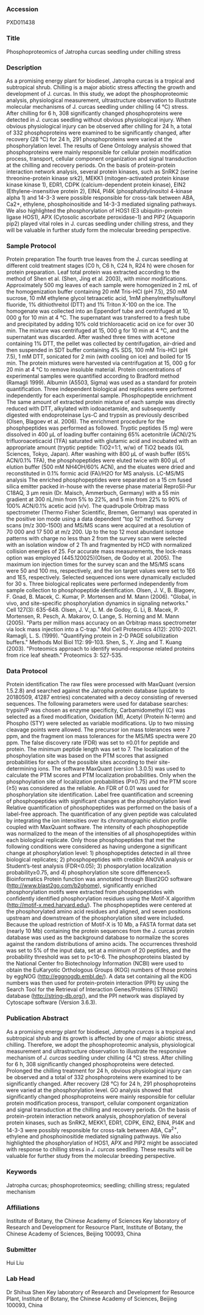 ### Accession
PXD011438

### Title
Phosphoproteomics of Jatropha curcas seedling under chilling stress

### Description
As a promising energy plant for biodiesel, Jatropha curcas is a tropical and subtropical shrub. Chilling is a major abiotic stress affecting the growth and development of J. curcas. In this study, we adopt the phosphoproteomic analysis, physiological measurement, ultrastructure observation to illustrate molecular mechanisms of J. curcas seedling under chilling (4 °C) stress. After chilling for 6 h, 308 significantly changed phosphoproteins were detected in J. curcas seedling without obvious physiological injury. When obvious physiological injury can be observed after chilling for 24 h, a total of 332 phosphoproteins were examined to be significantly changed, after recovery (28 °C) for 24 h, 291 phosphoproteins were varied at the phosphorylation level. The results of Gene Ontology analysis showed that phosphoproteins were mainly responsible for cellular protein modification process, transport, cellular component organization and signal transduction at the chilling and recovery periods. On the basis of protein-protein interaction network analysis, several protein kinases, such as SnRK2 (serine threonine-protein kinase srk2), MEKK1 (mitogen-activated protein kinase kinase kinase 1), EDR1, CDPK (calcium-dependent protein kinase), EIN2 (Ethylene-insensitive protein 2), EIN4, PI4K (phosphatidylinositol 4-kinase alpha 1) and 14-3-3 were possible responsible for cross-talk between ABA, Ca2+, ethylene, phosphoinositide and 14-3-3 mediated signaling pathways. We also highlighted the phosphorylation of HOS1 (E3 ubiquitin-protein ligase HOS1), APX (Cytosolic ascorbate peroxidase-1) and PIP2 (Aquaporin pip2) played vital roles in J. curcas seedling under chilling stress, and they will be valuable in further study form the molecular breeding perspective.

### Sample Protocol
Protein preparation The fourth true leaves from the J. curcas seedling at different cold treatment stages (C0 h, C6 h, C24 h, R24 h) were chosen for protein preparation. Leaf total protein was extracted according to the method of Shen et al. (Shen, Jing et al. 2003), with minor modifications. Approximately 500 mg leaves of each sample were homogenized in 2 mL of the homogenization buffer containing 20 mM Tris-HCl (pH 7.5), 250 mM sucrose, 10 mM ethylene glycol tetraacetic acid, 1mM phenylmethylsulfonyl fluoride, 1% dithiothreitol (DTT) and 1% Triton X-100 on the ice. The homogenate was collected into an Eppendorf tube and centrifuged at 10, 000 g for 10 min at 4 °C. The supernatant was transferred to a fresh tube and precipitated by adding 10% cold trichloroacetic acid on ice for over 30 min. The mixture was centrifuged at 15, 000 g for 10 min at 4 °C, and the supernatant was discarded. After washed three times with acetone containing 1% DTT, the pellet was collected by centrifugation, air-dried and then suspended in SDT buffer containing 4% SDS, 100 mM Tris-HCl (pH 7.5), 1 mM DTT, sonicated for 2 min (with cooling on ice) and boiled for 15 min. The protein mixtures were harvested via centrifugation at 15, 000 g for 20 min at 4 °C to remove insoluble material. Protein concentrations of experimental samples were quantified according to Bradford method (Ramagli 1999). Albumin (A5503, Sigma) was used as a standard for protein quantification. Three independent biological and replicates were performed independently for each experimental sample. Phosphopeptide enrichment The same amount of extracted protein mixture of each sample was directly reduced with DTT, alkylated with iodoacetamide, and subsequently digested with endoproteinase Lys-C and trypsin as previously described (Olsen, Blagoev et al. 2006). The enrichment procedure for the phosphpeptides was performed as followed. Tryptic peptides (5 mg) were dissolved in 400 μL of loading buffer containing 65% acetonitrile (ACN)/2% trifluoroaceticacid (TFA) saturated with glutamic acid and incubated with an appropriate amount (tryptic peptide: TiO2=1:1, w/w) of TiO2 beads (GL Sciences, Tokyo, Japan). After washing with 800 μL of wash buffer (65% ACN/0.1% TFA), the phosphopeptides were eluted twice with 800 μL of elution buffer (500 mM NH4OH/60% ACN), and the eluates were dried and reconstituted in 0.1% formic acid (FA)/H2O for MS analysis. LC-MS/MS analysis  The enriched phosphopeptides were separated on a 15 cm fused silica emitter packed in-house with the reverse phase material ReproSil-Pur C18AQ, 3 μm resin (Dr. Maisch, Ammerbuch, Germany) with a 55 min gradient at 300 nL/min from 5% to 22%, and 5 min from 22% to 90% of 100% ACN/0.1% acetic acid (v/v). The quadrupole Orbitrap mass spectrometer (Thermo Fisher Scientific, Bremen, Germany) was operated in the positive ion mode using a data dependent “top 12” method. Survey scans (m/z 300-1500) and MS/MS scans were acquired at a resolution of 70 000 and 17 500 at m/z 200. Up to the top 12 most abundant isotope patterns with charge no less than 2 from the survey scan were selected with an isolation window of 2 Th and fragmented by HCD with normalized collision energies of 25. For accurate mass measurements, the lock-mass option was employed (445.120025)(Olsen, de Godoy et al. 2005). The maximum ion injection times for the survey scan and the MS/MS scans were 50 and 100 ms, respectively, and the ion target values were set to 1E6 and 1E5, respectively. Selected sequenced ions were dynamically excluded for 30 s. Three biological replicates were performed independently from sample collection to phosphopeptide identification.   Olsen, J. V., B. Blagoev, F. Gnad, B. Macek, C. Kumar, P. Mortensen and M. Mann (2006). "Global, in vivo, and site-specific phosphorylation dynamics in signaling networks." Cell 127(3): 635-648. Olsen, J. V., L. M. de Godoy, G. Li, B. Macek, P. Mortensen, R. Pesch, A. Makarov, O. Lange, S. Horning and M. Mann (2005). "Parts per million mass accuracy on an Orbitrap mass spectrometer via lock mass injection into a C-trap." Mol Cell Proteomics 4(12): 2010-2021. Ramagli, L. S. (1999). "Quantifying protein in 2-D PAGE solubilization buffers." Methods Mol Biol 112: 99-103. Shen, S., Y. Jing and T. Kuang (2003). "Proteomics approach to identify wound-response related proteins from rice leaf sheath." Proteomics 3: 527-535.

### Data Protocol
Protein identification The raw files were processed with MaxQuant (version 1.5.2.8) and searched against the Jatropha protein database (update to 20180509, 41287 entries) concatenated with a decoy consisting of reversed sequences. The following parameters were used for database searches: trypsin/P was chosen as enzyme specificity, Carbamidomethyl (C) was selected as a fixed modification, Oxidation (M), Acetyl (Protein N-term) and Phospho (STY) were selected as variable modifications. Up to two missing cleavage points were allowed. The precursor ion mass tolerances were 7 ppm, and the fragment ion mass tolerances for the MS/MS spectra were 20 ppm. The false discovery rate (FDR) was set to ≤0.01 for peptide and protein. The minimum peptide length was set to 7. The localization of the phosphoylation site was based on the PTM scores that assigned probabilities for each of the possible sites according to their site-determining ions. The software MaxQuant (version 1.3.0.5) was used to calculate the PTM scores and PTM localization probabilities. Only when the phosphoylation site of localization probabilities (P≥0.75) and the PTM score (≥5) was considered as the reliable. An FDR of 0.01 was used for phosphorylation site identification. Label free quantification and screening of phosphopeptides with significant changes at the phosphorylation level Relative quantification of phosphopeptides was performed on the basis of a label-free approach. The quantification of any given peptide was calculated by integrating the ion intensities over its chromatographic elution profile coupled with MaxQuant software. The intensity of each phosphopeptide was normalized to the mean of the intensities of all phosphopeptides within each biological replicate. Only those phosphopeptides that met the following conditions were considered as having undergone a significant change at phosphorylation level: 1) phosphopeptides detected in all three biological replicates; 2) phosphopeptides with credible ANOVA analysis or Student’s-test analysis (FDR<0.05); 3) phosporylation localization probability≥0.75, and 4) phosphorylation site score diffenence≥5. Bioinformatics  Protein function was annotated through Blast2GO software (http://www.blast2go.com/b2ghome), significantly enriched phosphorylation motifs were extracted from phosphopeptides with confidently identified phosphorylation residues using the Motif-X algorithm (http://motif-x.med.harvard.edu/). The phosphopeptides were centered at the phosphorylated amino acid residues and aligned, and seven positions upstream and downstream of the phosphorylation sited were included. Because the upload restriction of Motif-X is 10 Mb, a FASTA format data set (nearly 10 Mb) containing the protein sequences from the J. curcas protein database was used as the background database to normalize the scores against the random distributions of amino acids. The occurrences threshold was set to 5% of the input data, set at a minimum of 20 peptides, and the probability threshold was set to p<10-6. The phosphoproteins blasted by the National Center fro Biotechnology Information (NCBI) were used to obtain the EuKaryotic Orthologous Groups (KOG) numbers of those proteins by eggNOG (http://eggnogdb.embl.de/). A data set containing all the KOG numbers was then used for protein-protein interaction (PPI) by using the Search Tool for the Retrieval of Interaction Genes/Proteins (STRING) database (http://string-db.org/), and the PPI network was displayed by Cytoscape software (Version 3.6.3).

### Publication Abstract
As a promising energy plant for biodiesel, <i>Jatropha curcas</i> is a tropical and subtropical shrub and its growth is affected by one of major abiotic stress, chilling. Therefore, we adopt the phosphoproteomic analysis, physiological measurement and ultrastructure observation to illustrate the responsive mechanism of <i>J. curcas</i> seedling under chilling (4 &#xb0;C) stress. After chilling for 6 h, 308 significantly changed phosphoproteins were detected. Prolonged the chilling treatment for 24 h, obvious physiological injury can be observed and a total of 332 phosphoproteins were examined to be significantly changed. After recovery (28 &#xb0;C) for 24 h, 291 phosphoproteins were varied at the phosphorylation level. GO analysis showed that significantly changed phosphoproteins were mainly responsible for cellular protein modification process, transport, cellular component organization and signal transduction at the chilling and recovery periods. On the basis of protein-protein interaction network analysis, phosphorylation of several protein kinases, such as SnRK2, MEKK1, EDR1, CDPK, EIN2, EIN4, PI4K and 14-3-3 were possibly responsible for cross-talk between ABA, Ca<sup>2+</sup>, ethylene and phosphoinositide mediated signaling pathways. We also highlighted the phosphorylation of HOS1, APX and PIP2 might be associated with response to chilling stress in <i>J. curcas</i> seedling. These results will be valuable for further study from the molecular breeding perspective.

### Keywords
Jatropha curcas; phosphoproteomics; seedling; chilling stress; regulated mechanism

### Affiliations
Institute of Botany, the Chinese Academy of Sciences
Key laboratory of Research and Development for Resource Plant, Institute of Botany, the Chinese Academy of Sciences, Beijing 100093, China

### Submitter
Hui Liu

### Lab Head
Dr Shihua Shen
Key laboratory of Research and Development for Resource Plant, Institute of Botany, the Chinese Academy of Sciences, Beijing 100093, China


